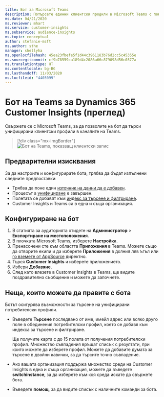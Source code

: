 ```yaml
---
title: Бот за Microsoft Teams
description: Потърсете единни клиентски профили в Microsoft Teams с помощта на бот.
ms.date: 04/21/2020
ms.reviewer: mhart
ms.service: customer-insights
ms.subservice: audience-insights
ms.topic: conceptual
author: stefanie-msft
ms.author: sthe
manager: shellyha
ms.openlocfilehash: 45ea23fbefe5f1d44c3961183b76d2cc5c45355e
ms.sourcegitcommit: cf9b78559ca189d4c2086a66c879098d56c0377a
ms.translationtype: HT
ms.contentlocale: bg-BG
ms.lasthandoff: 11/03/2020
ms.locfileid: "4405099"
---
```

# <a name="teams-bot-for-dynamics-365-customer-insights-preview"></a>Бот на Teams за Dynamics 365 Customer Insights (преглед)

Свържете се с Microsoft Teams, за да позволите на бот да търси унифицирани клиентски профили в каналите на Teams.

> [!div class="mx-imgBorder"]
> ![Бот на Teams, показващ клиентски запис](media/teams-bot.png "Бот на Teams, показващ клиентски запис")

## <a name="prerequisites"></a>Предварителни изисквания

За да настроите и конфигурирате бота, трябва да бъдат изпълнени следните предпоставки:

- Трябва да поне един [източник на данни да е добавен](data-sources.md).
- Процесът а [унифициране](data-unification.md) е завършен.
- Полетата се добавят към [индекс за търсене и филтриране](search-filter-index.md).
- Customer Insights и Teams са в една и съща организация.

## <a name="configure-the-bot"></a>Конфигуриране на бот

1. В статията за аудиторията отидете на **Администратор** > **Експортиране на местоположения**.
1. В плочката Microsoft Teams, изберете **Настройка**.
1. Пренасочени сте към областта **Приложения** в Teams. Можете също да отворите екипи и да изберете **Приложения** в долния ляв ъгъл или [го вземете от AppSource](https://go.microsoft.com/fwlink/?linkid=2124104) директно.
1. Търся **Customer Insights** и изберете приложението.
1. Избери **Добавяне**.
1. След като влезете в Customer Insights в Teams, ще видите поздравително съобщение и можете да започнете.

## <a name="things-you-can-do-with-the-bot"></a>Неща, които можете да правите с бота

Ботът осигурява възможности за търсене на унифицирани потребителски профили.

- Въведете **Търсене** последвано от име, имейл адрес или всяко друго поле в обединения потребителски профил, което се добавя към индекса за търсене и филтриране.

  Ще получите карта с до 15 полета от получения потребителски профил. Множество съвпадения връщат списък с резултати, при които можете да изберете профил. Можете да добавите думата за търсене в двойни кавички, за да търсите точно съвпадение.

- Ако вашата организация поддържа множество среди на Customer Insights в една и съща организация, можете да въведете **switchinstance**, за да изберете към коя среда искате да свържете бота.

- Въведете **помощ**, за да видите списък с наличните команди за бота.  
